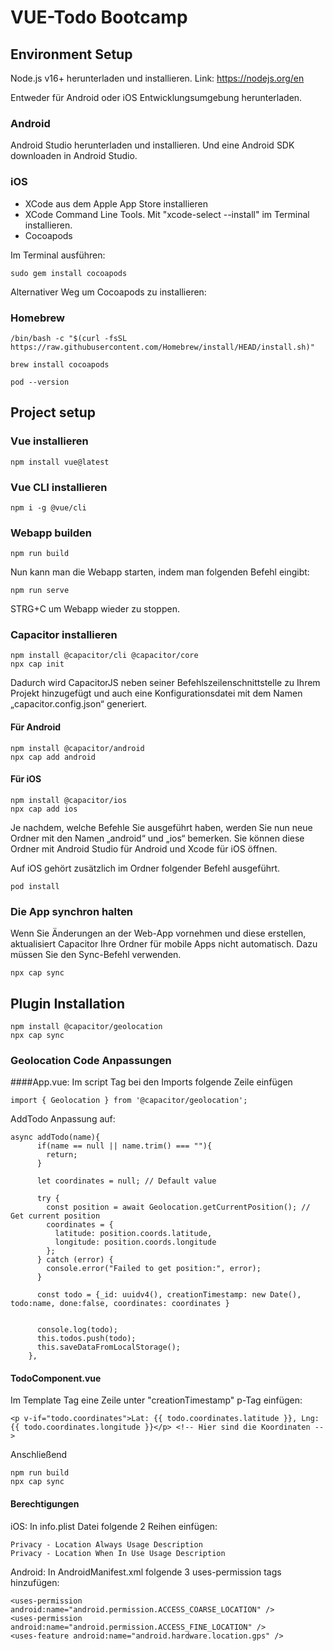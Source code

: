 # VUE-Todo Bootcamp

## Environment Setup
Node.js v16+ herunterladen und installieren. Link: https://nodejs.org/en

Entweder für Android oder iOS Entwicklungsumgebung herunterladen.
### Android
Android Studio herunterladen und installieren. Und eine Android SDK downloaden in Android Studio.
### iOS
- XCode aus dem Apple App Store installieren
- XCode Command Line Tools. Mit "xcode-select --install" im Terminal installieren.
- Cocoapods

Im Terminal ausführen:
```
sudo gem install cocoapods
```
Alternativer Weg um Cocoapods zu installieren:

### Homebrew
```
/bin/bash -c "$(curl -fsSL https://raw.githubusercontent.com/Homebrew/install/HEAD/install.sh)"
```
```
brew install cocoapods
```

```
pod --version
```

## Project setup
### Vue installieren
```
npm install vue@latest
```

### Vue CLI installieren
```
npm i -g @vue/cli
```

### Webapp builden
```
npm run build
```
Nun kann man die Webapp starten, indem man folgenden Befehl eingibt:
```
npm run serve
```
STRG+C um Webapp wieder zu stoppen.
### Capacitor installieren
```
npm install @capacitor/cli @capacitor/core
npx cap init
```
Dadurch wird CapacitorJS neben seiner Befehlszeilenschnittstelle zu Ihrem Projekt hinzugefügt und auch eine Konfigurationsdatei mit dem Namen „capacitor.config.json“ generiert.
#### Für Android
```
npm install @capacitor/android
npx cap add android
```
#### Für iOS
```
npm install @capacitor/ios
npx cap add ios
```
Je nachdem, welche Befehle Sie ausgeführt haben, werden Sie nun neue Ordner mit den Namen „android“ und „ios“ bemerken. Sie können diese Ordner mit Android Studio für Android und Xcode für iOS öffnen.

Auf iOS gehört zusätzlich im Ordner folgender Befehl ausgeführt.
```
pod install
```


### Die App synchron halten
Wenn Sie Änderungen an der Web-App vornehmen und diese erstellen, aktualisiert Capacitor Ihre Ordner für mobile Apps nicht automatisch. Dazu müssen Sie den Sync-Befehl verwenden.
```
npx cap sync
```

## Plugin Installation
```
npm install @capacitor/geolocation
npx cap sync
```
### Geolocation Code Anpassungen
####App.vue:
Im script Tag bei den Imports folgende Zeile einfügen
```
import { Geolocation } from '@capacitor/geolocation';
```
AddTodo Anpassung auf:
```
async addTodo(name){
      if(name == null || name.trim() === ""){
        return;
      }

      let coordinates = null; // Default value

      try {
        const position = await Geolocation.getCurrentPosition(); // Get current position
        coordinates = {
          latitude: position.coords.latitude, 
          longitude: position.coords.longitude
        };
      } catch (error) {
        console.error("Failed to get position:", error);
      }

      const todo = {_id: uuidv4(), creationTimestamp: new Date(), todo:name, done:false, coordinates: coordinates } 
      

      console.log(todo);
      this.todos.push(todo);
      this.saveDataFromLocalStorage();
    },
```
#### TodoComponent.vue
Im Template Tag eine Zeile unter "creationTimestamp" p-Tag einfügen:
```
<p v-if="todo.coordinates">Lat: {{ todo.coordinates.latitude }}, Lng: {{ todo.coordinates.longitude }}</p> <!-- Hier sind die Koordinaten -->
```
Anschließend
```
npm run build
npx cap sync
```
#### Berechtigungen
iOS:
In info.plist Datei folgende 2 Reihen einfügen:
```
Privacy - Location Always Usage Description
Privacy - Location When In Use Usage Description
```

Android:
In AndroidManifest.xml folgende 3 uses-permission tags hinzufügen:
```
<uses-permission android:name="android.permission.ACCESS_COARSE_LOCATION" />
<uses-permission android:name="android.permission.ACCESS_FINE_LOCATION" />
<uses-feature android:name="android.hardware.location.gps" />
```

